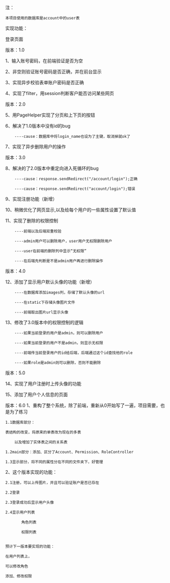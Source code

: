 注：

    本项目使用的数据库是account中的user表
    

实现功能：

登录页面

版本：1.0

1、输入账号密码，在前端验证是否为空

2、非空则验证账号密码是否正确，并在前台显示

3、实现异步校验表单账户密码是否正确

4、实现了filter，用session判断客户能否访问某些网页


版本：2.0

5、用PageHelper实现了分页和上下页的按钮

6、解决了1.0版本中没有id的bug

        ----cause：数据库中将login_name也设为了主键，取消掉就ok了
        
 7、实现了异步删除用户的操作
 
 
 版本：3.0
 
 8、解决的了2.0版本中重定向进入死循环的bug
 
        ----cause：response.sendRedirect("/account/login");正确
        
        ----cause：response.sendRedirect("account/login");错误
        
9、实现注册功能（新增）

10、稍微优化了网页显示,以及给每个用户的一些属性设置了默认值

11、实现了删除的权限控制

        ----前端以及后端双重校验
        
        ----admin用户可以删除用户，user用户无权限删除用户
        
        ----user在前端的删除列中显示“无权限”
        
        ----在后端先判断是不是admin用户再进行删除操作
        

版本：4.0

12、添加了显示用户默认头像的功能（新增）

        ----在数据库添加images列，存储了默认头像的url
        
        ----在static下存储头像图片文件
        
        ----前端取出图片url显示头像
        
13、修改了3.0版本中的权限控制的逻辑

        ----如果当前登录的用户是admin，则可以删除用户
        
        ----如果当前登录的用户不是admin，则显示无权限
        
        ----前端传当前登录用户的id给后端，后端通过这个id查找他的role
        
        ----如果role是admin则可以删除，否则不能删除


版本：5.0

14、实现了用户注册时上传头像的功能

15、添加了用户个人信息的页面


版本：6.0
1、重构了整个系统，除了前端，重新从0开始写了一遍，项目需要，也是为了练习

    1.1数据库部分：
    
    表结构的改变，将原来的单表改为现在的多表
    
        以及增加了实体表之间的关系表
        
    1.2main部分：添加、区分了Account、Permission、RoleController
    
    1.3显示部分，将不同的属性分在不同的文件夹下，好管理
    
2、这个版本实现的功能：

    2.1注册，可以上传图片，并且可以验证账户是否已存在
    
    2.2登录
    
    2.3登录成功后显示用户头像
    
    2.4显示用户列表
    
           角色列表
    
           权限列表
    
    
    预计下一版本要实现的功能：
    
    在用户列表上，
    
    可以修改角色
    
    添加、修改权限
    
    
